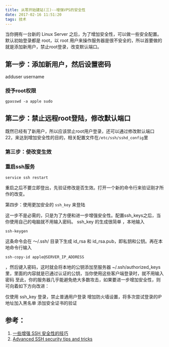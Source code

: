 ```yaml
---
title: 从零开始建站(三)--增强VPS的安全性
date: 2017-02-16 11:51:20
tags: 技术
---
```


当你拥有一台新的 Linux Server 之后，为了增加安全性，可以做一些安全配置。
默认初始登录都是 root，以 root 用户来操作服务器是很不安全的，所以首要做的就是添加新用户，禁止root登录，改变默认端口。

## 第一步：添加新用户，然后设置密码

adduser username
### 授予root权限
```
gpasswd -a apple sudo
```
## 第二步：禁止远程root登陆，修改默认端口

既然已经有了新用户，所以应该禁止root用户登录，还可以通过修改默认端口22，来达到增加安全性的目的，相关配置文件在`/etc/ssh/sshd_config`里

### 第三步：使改变生效

### 重启ssh服务
```
service ssh restart
```
重启之后不要立即登出，先验证修改是否生效。打开一个新的命令行来验证刚才所作的改变。

第四步：使用更加安全的 `ssh_key` 来登陆

这一步不是必需的，只是为了方便和进一步增强安全性。配置ssh_keys之后，当你使用自己的电脑就不用输入密码。
ssh_key 的生成很简单 ，本地输入
```
ssh-keygen
```
这条命令会在 ～/.ssh/ 目录下生成 id_rsa 和 id_rsa.pub，即私钥和公钥。再在本地命令行输入
```
ssh-copy-id apple@SERVER_IP_ADDRESS
```
，然后键入密码，这时就会将本地的公钥添加至服务器 ~/.ssh/authorized_keys 里，里面的内容就是已通过认证的公钥，当你使用这些客户端登录时，就不用输入密码
至此，你的服务器几乎能避免绝大多数攻击，如果要进一步增加安全性，则可向着如下方向改进：

仅使用 ssh_key 登录，禁止普通用户登录
增加防火墙设置，将多次尝试登录的IP地址加入黑名单
添加安全证书的验证

## 参考：

1. [一些增强 SSH 安全性的技巧](https://www.v2ex.com/t/211641)
2. [Advanced SSH security tips and tricks](https://www.linux.com/learn/tutorials/305769-advanced-ssh-security-tips-and-tricks)